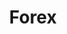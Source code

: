 ---
title: Forex
crosslinks:
- forextrades
- algotrading
- tradingmemes
- IAmA
- forexfactory
- Advice
- FinancialCareers
- Showerthoughts
- Jokes
- ethereum
- metric_units
- ethtrader
- investing
- finance
- infp
- conspiratard
- Eve
- programming
- Donald
---